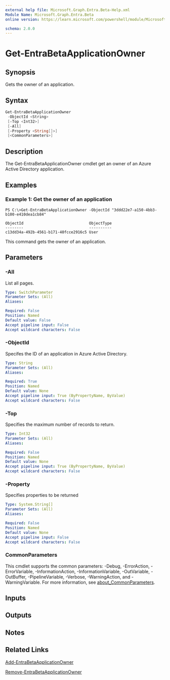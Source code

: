 ```yaml
---
external help file: Microsoft.Graph.Entra.Beta-Help.xml
Module Name: Microsoft.Graph.Entra.Beta
online version: https://learn.microsoft.com/powershell/module/Microsoft.Graph.Entra.Beta/Get-EntraBetaApplicationOwner

schema: 2.0.0
---
```


# Get-EntraBetaApplicationOwner

## Synopsis
Gets the owner of an application.

## Syntax

```powershell
Get-EntraBetaApplicationOwner
 -ObjectId <String>
 [-Top <Int32>]
 [-All]
 [-Property <String[]>]
 [<CommonParameters>]
```

## Description
The Get-EntraBetaApplicationOwner cmdlet get an owner of an Azure Active Directory application.

## Examples

### Example 1: Get the owner of an application
```
PS C:\>Get-EntraBetaApplicationOwner -ObjectId "3ddd22e7-a150-4bb3-b100-e410dea1cb84"

ObjectId                             ObjectType
--------                             ----------
c13dd34a-492b-4561-b171-40fcce2916c5 User
```

This command gets the owner of an application.

## Parameters

### -All
List all pages.

```yaml
Type: SwitchParameter
Parameter Sets: (All)
Aliases:

Required: False
Position: Named
Default value: False
Accept pipeline input: False
Accept wildcard characters: False
```

### -ObjectId
Specifes the ID of an application in Azure Active Directory.

```yaml
Type: String
Parameter Sets: (All)
Aliases:

Required: True
Position: Named
Default value: None
Accept pipeline input: True (ByPropertyName, ByValue)
Accept wildcard characters: False
```

### -Top
Specifies the maximum number of records to return.

```yaml
Type: Int32
Parameter Sets: (All)
Aliases:

Required: False
Position: Named
Default value: None
Accept pipeline input: True (ByPropertyName, ByValue)
Accept wildcard characters: False
```

### -Property

Specifies properties to be returned

```yaml
Type: System.String[]
Parameter Sets: (All)
Aliases:

Required: False
Position: Named
Default value: None
Accept pipeline input: False
Accept wildcard characters: False
```

### CommonParameters
This cmdlet supports the common parameters: -Debug, -ErrorAction, -ErrorVariable, -InformationAction, -InformationVariable, -OutVariable, -OutBuffer, -PipelineVariable, -Verbose, -WarningAction, and -WarningVariable. For more information, see [about_CommonParameters](https://go.microsoft.com/fwlink/?LinkID=113216).

## Inputs

## Outputs

## Notes

## Related Links

[Add-EntraBetaApplicationOwner]()

[Remove-EntraBetaApplicationOwner]()

